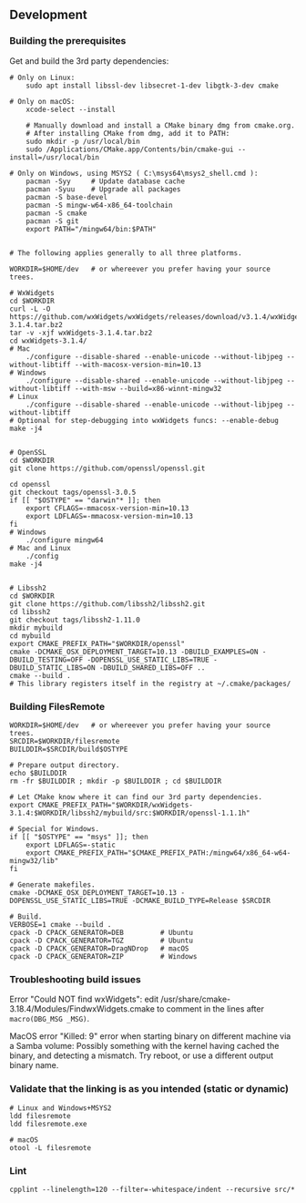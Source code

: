 Development
-----------

### Building the prerequisites

Get and build the 3rd party dependencies:

    # Only on Linux:
        sudo apt install libssl-dev libsecret-1-dev libgtk-3-dev cmake

    # Only on macOS:
        xcode-select --install

        # Manually download and install a CMake binary dmg from cmake.org.
        # After installing CMake from dmg, add it to PATH:
        sudo mkdir -p /usr/local/bin
        sudo /Applications/CMake.app/Contents/bin/cmake-gui --install=/usr/local/bin

    # Only on Windows, using MSYS2 ( C:\msys64\msys2_shell.cmd ):
        pacman -Syy     # Update database cache
        pacman -Syuu    # Upgrade all packages
        pacman -S base-devel
        pacman -S mingw-w64-x86_64-toolchain
        pacman -S cmake
        pacman -S git
        export PATH="/mingw64/bin:$PATH"


    # The following applies generally to all three platforms.

    WORKDIR=$HOME/dev   # or whereever you prefer having your source trees.

    # WxWidgets
    cd $WORKDIR
    curl -L -O https://github.com/wxWidgets/wxWidgets/releases/download/v3.1.4/wxWidgets-3.1.4.tar.bz2
    tar -v -xjf wxWidgets-3.1.4.tar.bz2
    cd wxWidgets-3.1.4/
    # Mac
        ./configure --disable-shared --enable-unicode --without-libjpeg --without-libtiff --with-macosx-version-min=10.13
    # Windows
        ./configure --disable-shared --enable-unicode --without-libjpeg --without-libtiff --with-msw --build=x86-winnt-mingw32
    # Linux
        ./configure --disable-shared --enable-unicode --without-libjpeg --without-libtiff
    # Optional for step-debugging into wxWidgets funcs: --enable-debug
    make -j4


    # OpenSSL
    cd $WORKDIR
    git clone https://github.com/openssl/openssl.git

    cd openssl
    git checkout tags/openssl-3.0.5
    if [[ "$OSTYPE" == "darwin"* ]]; then
        export CFLAGS=-mmacosx-version-min=10.13
        export LDFLAGS=-mmacosx-version-min=10.13
    fi
    # Windows
        ./configure mingw64
    # Mac and Linux
        ./config
    make -j4


    # Libssh2
    cd $WORKDIR
    git clone https://github.com/libssh2/libssh2.git
    cd libssh2
    git checkout tags/libssh2-1.11.0
    mkdir mybuild
    cd mybuild
    export CMAKE_PREFIX_PATH="$WORKDIR/openssl"
    cmake -DCMAKE_OSX_DEPLOYMENT_TARGET=10.13 -DBUILD_EXAMPLES=ON -DBUILD_TESTING=OFF -DOPENSSL_USE_STATIC_LIBS=TRUE -DBUILD_STATIC_LIBS=ON -DBUILD_SHARED_LIBS=OFF ..
    cmake --build .
    # This library registers itself in the registry at ~/.cmake/packages/


### Building FilesRemote

    WORKDIR=$HOME/dev   # or whereever you prefer having your source trees.
    SRCDIR=$WORKDIR/filesremote
    BUILDDIR=$SRCDIR/build$OSTYPE

    # Prepare output directory.
    echo $BUILDDIR
    rm -fr $BUILDDIR ; mkdir -p $BUILDDIR ; cd $BUILDDIR

    # Let CMake know where it can find our 3rd party dependencies.
    export CMAKE_PREFIX_PATH="$WORKDIR/wxWidgets-3.1.4:$WORKDIR/libssh2/mybuild/src:$WORKDIR/openssl-1.1.1h"

    # Special for Windows.
    if [[ "$OSTYPE" == "msys" ]]; then
        export LDFLAGS=-static
        export CMAKE_PREFIX_PATH="$CMAKE_PREFIX_PATH:/mingw64/x86_64-w64-mingw32/lib"
    fi

    # Generate makefiles.
    cmake -DCMAKE_OSX_DEPLOYMENT_TARGET=10.13 -DOPENSSL_USE_STATIC_LIBS=TRUE -DCMAKE_BUILD_TYPE=Release $SRCDIR

    # Build.
    VERBOSE=1 cmake --build .
    cpack -D CPACK_GENERATOR=DEB         # Ubuntu
    cpack -D CPACK_GENERATOR=TGZ         # Ubuntu
    cpack -D CPACK_GENERATOR=DragNDrop   # macOS
    cpack -D CPACK_GENERATOR=ZIP         # Windows


### Troubleshooting build issues

Error "Could NOT find wxWidgets": edit /usr/share/cmake-3.18.4/Modules/FindwxWidgets.cmake to comment in the lines after `macro(DBG_MSG _MSG)`.

MacOS error "Killed: 9" error when starting binary on different machine via a Samba volume: Possibly something with the kernel having cached the binary, and detecting a mismatch. Try reboot, or use a different output binary name.


### Validate that the linking is as you intended (static or dynamic)

    # Linux and Windows+MSYS2
    ldd filesremote
    ldd filesremote.exe

    # macOS
    otool -L filesremote


### Lint

    cpplint --linelength=120 --filter=-whitespace/indent --recursive src/*
